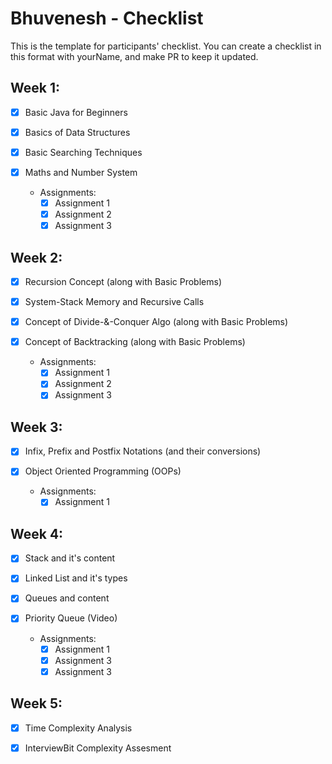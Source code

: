 #  Bhuvenesh - Checklist
This is the template for participants' checklist. You can create a checklist in this format with yourName, and make PR to keep it updated.

## Week 1:

- [x] Basic Java for Beginners
- [x] Basics of Data Structures
- [x] Basic Searching Techniques
- [x] Maths and Number System

  * Assignments:
    - [x] Assignment 1
    - [x] Assignment 2
    - [x] Assignment 3

## Week 2:

- [x] Recursion Concept (along with Basic Problems)
- [x] System-Stack Memory and Recursive Calls 
- [x] Concept of Divide-&-Conquer Algo (along with Basic Problems)
- [x] Concept of Backtracking (along with Basic Problems)

  * Assignments:
    - [x] Assignment 1
    - [x] Assignment 2
    - [x] Assignment 3
 
## Week 3:
  
 - [x] Infix, Prefix and Postfix Notations (and their conversions)
 - [x] Object Oriented Programming (OOPs)
  
   * Assignments:
     - [x] Assignment 1
  
## Week 4:

- [x] Stack and it's content
- [x] Linked List and it's types
- [x] Queues and content
- [x] Priority Queue (Video)

  * Assignments:
     - [x] Assignment 1
     - [x] Assignment 3
     - [x] Assignment 3
     
## Week 5:

- [x] Time Complexity Analysis 
- [x] InterviewBit Complexity Assesment

